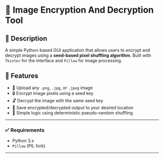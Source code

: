 # 🔐 Image Encryption And Decryption Tool

## 🔗 Description 
A simple Python-based GUI application that allows users to encrypt and decrypt images using a **seed-based pixel shuffling algorithm**. Built with `Tkinter` for the interface and `Pillow` for image processing.

## 📌 Features
- 📂 Upload any `.png`, `.jpg`, or `.jpeg` image
- 🔒 Encrypt image pixels using a seed key 
- 🔓 Decrypt the image with the same seed key
- 💾 Save encrypted/decrypted output to your desired location
- 🧠 Simple logic using deterministic pseudo-random shuffling

---
### ✅ Requirements
- Python 3.x
- `Pillow` (PIL fork)
---
